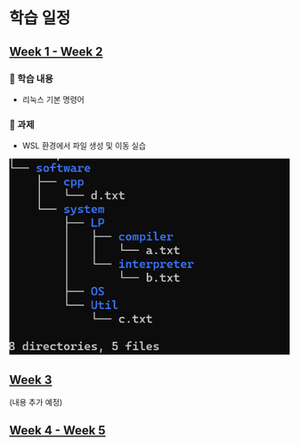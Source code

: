 # 학습 일정

## [Week 1 - Week 2]([링크_주소](https://github.com/kimguppy/SystemProgramming/tree/main/week%201%C2%B72%C2%B73))

### 📌 학습 내용
- 리눅스 기본 명령어

### 📝 과제
- WSL 환경에서 파일 생성 및 이동 실습

![실습 이미지](/img/KakaoTalk_20250314_112703019.png)


## [Week 3]([링크_주소](https://github.com/kimguppy/SystemProgramming/tree/main/week%201%C2%B72%C2%B73))

(내용 추가 예정)

## [Week 4 - Week 5](링크_주소)
